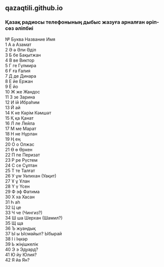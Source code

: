 ## qazaqtili.github.io

### Қазақ радиосы телефонының дыбыс жазуға арналған әріп-сөз әліпбиі

№	Буква	Название	Имя		
1	А	а	Азамат		  
2	Ә	ә	Әли	Әділ	  
3	Б	бе	Бақытжан		  
4	В	ве	Виктор		  
5	Г	ге	Гүлмира		  
6	Ғ	ға	Ғалия		  
7	Д	де	Динара		  
8	Е	йе	Ержан		  
9	Ё	йо			  
10	Ж	же	Жандос		  
11	З	зе	Зарина		  
12	И	ій	Ибраһим		  
13	Й	ай			  
14	К	ке	Кәрім	Кәмшәт	  
15	Қ	қа	Қанат		  
16	Л	ле	Лейла		  
17	М	ме	Марат		  
18	Н	не	Нұрлан		  
19	Ң	ең			  
20	О	о	Олжас		  
21	Ө	ө	Өркен		  
22	П	пе	Перизат		  
23	Р	ре	Рүстем		  
24	С	се	Сұлтан		  
25	Т	те	Талғат		  
26	У	ұw	Уәлихан	(Уақит)	  
27	Ұ	ұ	Ұлан		  
28	Ү	ү	Үсен		  
29	Ф	эф	Фатима		  
30	Х	ха	Хасан		  
31	Һ	аһ			  
32	Ц	це			  
33	Ч	че	(Чингиз?)		  
34	Ш	ша	Шерхан	(Шамил?)	  
35	Щ	ща			  
36	Ъ	жуандық			  
37	Ы	ы	Ысмайыл?	Ыбырай	  
38	І	і	Іңкәр		  
39	Ь	жіңішкелік			  
40	Э	э	Эдуард?		  
41	Ю	йу	Юлия?		  
42	Я	йа	Ян?		  


